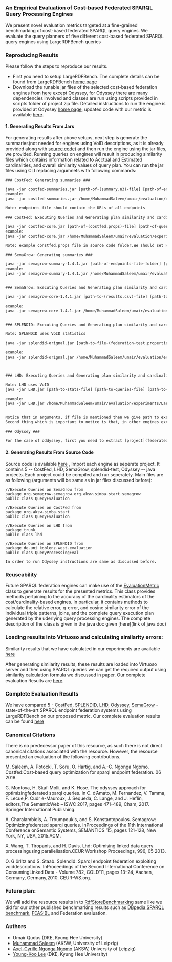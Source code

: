 ### An Empirical Evaluation of Cost-based Federated SPARQL Query Processing Engines


We present novel evaluation metrics targeted at a fine-grained benchmarking of cost-based federated SPARQL query engines. 
We evaluate the query planners of five different cost-based federated SPARQL query engines using LargeRDFBench queries

### Reproducing Results
Please follow the steps to reproduce our results. 
* First you need to setup LargeRDFBench. The complete details can be found from LargeRDFBench [home page](https://github.com/dice-group/largerdfbench)
* Download the runable jar files of the selected cost-based federation engines from [here](https://github.com/dice-group/CostBased-FedEval/tree/master/jars) except Odyssey, for Odyssey there are many dependencies involved and classes are run using scripts provided in scripts folder of project zip file. Detailed instructions to run the engine is provided at Odyssey [home page](https://github.com/gmontoya/federatedOptimizer), updated code with our metric is available [here](https://github.com/dice-group/CostBased-FedEval/tree/master/source%20code/Odyssey/federatedOptimizer). 
#### 1. Generating Results From Jars 
For generating results after above setups, next step is generate the summaries(not needed for engines using VoID descriptions, as it is already provided along with [source code](https://github.com/dice-group/CostBased-FedEval/tree/master/source%20code)) and then run the engine using the jar files, we provided. Running queries on engines will result in producing similarity files which contains information related to Acctual and Estimated cardinalities, and overall similarity values of query plan. You can run the jar files using CLI replacing argumnets with following commands:
``` html
### CostFed: Generating summaries ###

java -jar costfed-summaries.jar [path-of-(summary.n3)-file] [path-of-endpoints-text-file-folder]
example:
java -jar costfed-summaries.jar /home/MuhammadSaleem/umair/evaluation/experiments/LargeRDFBenchQueries/queries/index/costfed/summaries/summary.n3 /home/MuhammadSaleem/umair/evaluation/experiments/LargeRDFBenchQueries/endpoints

Note: endpoints file should contain the URLs of all endpoints

### CostFed: Executing Queries and Generating plan similarity and cardinality values ###

java -jar costfed-core.jar [path-of-(costfed.props)-file] [path-of-query-results-folder] [path-of-queries-folder] [path-of-endpoints-file-folder]  [path-of-similarity-results-folder]
example:
java -jar costfed-core.jar /home/MuhammadSaleem/umair/evaluation/experiments/LargeRDFBenchQueries/queries/index/costfed/costfed.props /home/MuhammadSaleem/umair/evaluation/experiments/query_results /home/MuhammadSaleem/umair/evaluation/experiments/LargeRDFBenchQueries/queries /home/MuhammadSaleem/umair/evaluation/experiments/endpoints  /home/MuhammadSaleem/umair/evaluation/experiments/queries/results

Note: example constfed.props file in source code folder.We should set Relative_Error variable to "true" in costfed.prop file. More details about properties and index files is mentioned on project [page](https://github.com/dice-group/CostFed).

### SemaGrow: Generating summaries ###

java -jar semagrow-summary-1.4.1.jar [path-of-endpoints-file-folder] [path-of-SemaGrow-index-file]
example:
java -jar semagrow-summary-1.4.1.jar /home/MuhammadSaleem/umair/evaluation/experiments/LargeRDFBenchQueries/queries /home/MuhammadSaleem/umair/evaluation/experiments/LargeRDFBenchQueries/queries/index/semagrow/semagrow4.ttl


### SemaGrow: Executing Queries and Generating plan similarity and cardinality values ###

java -jar semagrow-core-1.4.1.jar [path-to-(results.csv)-file] [path-to-qeruries-file] [path-to-similatiy-error-folder] [path-to-(repository-index.ttl)-file] true 

example:
java -jar semagrow-core-1.4.1.jar /home/MuhammadSaleem/umair/evaluation/experiments/LargeRDFBenchQueries/queries/results/results.csv /home/MuhammadSaleem/umair/evaluation/experiments/LargeRDFBenchQueries/queries/queries /home/MuhammadSaleem/umair/evaluation/experiments/LargeRDFBenchQueries/queries/similarityResults /home/MuhammadSaleem/umair/evaluation/experiments/LargeRDFBenchQueries/queries/index/semagrow/repositoryindex.ttl true


### SPLENDID: Executing Queries and Generating plan similarity and cardinality values ###

Note: SPLENDID uses VoID statistics

java -jar splendid-orignal.jar [path-to-file-(federation-test.properties)] [path-to-splendid-output-file] [path-to-queries-folder] [path-to-similarity-results-file] [true]

example:
java -jar splendid-orignal.jar /home/MuhammadSaleem/umair/evaluation/experiments/LargeRDFBenchQueries/queries/index/splendid/eval/federation-test.properties /home/MuhammadSaleem/umair/evaluation/experiments/LargeRDFBenchQueries/queries/res/splendid-output.txt /home/MuhammadSaleem/umair/evaluation/experiments/LargeRDFBenchQueries/queries/queries /home/MuhammadSaleem/umair/evaluation/experiments/LargeRDFBenchQueries/queries/similarityResults true



### LHD: Executing Queries and Generating plan similarity and cardinality values ###

Note: LHD uses VoID 
java -jar LHD.jar [path-to-stats-file] [path-to-queries-file] [path-to-similarity-results-folder] [true]

example:
java -jar LHD.jar /home/MuhammadSaleem/umair/evaluation/experiments/LargeRDFBenchQueries/queries/index/lhd/stats /home/MuhammadSaleem/umair/evaluation/experiments/LargeRDFBenchQueries/queries/lhdqueries /home/MuhammadSaleem/umair/evaluation/experiments/LargeRDFBenchQueries/queries/results true


Notice that in arguments, if file is mentioned then we give path to exact file, if folder is mentioned then we give path to folder of respective file/files. 
Second thing which is important to notice is that, in other engines except LHD queries folder contains all queries in seperate files, while in LHD all queries are placed in single file. Sample is [here](queries/lhdqueries.txt).

### Odyssey ###

For the case of oddyssey, first you need to extract [project](federatedOptimizer.rar), second step will be to compile the code in code folder, and then you need to run the script(executeQueriesOdyssey.sh) in scripts folder replacing some paths in the script file. For complete instruction you may refer to project readme [file](https://github.com/gmontoya/federatedOptimizer/blob/master/README.md) and [issue page](https://github.com/gmontoya/federatedOptimizer/issues/2), that we posted in order to run the engine successfully. 

```
#### 2. Generating Results From Source Code
Source code is available [here](https://github.com/dice-group/CostBased-FedEval/tree/master/source%20code) , Import each engine as seperate project. It contains 5 -- CostFed, LHD, SemaGrow, splendid-test, Odyssey -- java projects. Each project could be compiled and run seperately. Main files are as following (arguments will be same as in jar files discussed before):

```
//Execute Queries on SemaGrow from 
package org.semagrow.semagrow.org.aksw.simba.start.semagrow
public class QueryEvaluation 

//Execute Queries on CostFed from 
package org.aksw.simba.start
public class QueryEvaluation 

//Execute Queries on LHD from 
package trunk
public class lhd 

//Execute Queries on SPLENDID from 
package de.uni_koblenz.west.evaluation
public class QueryProcessingEval

In order to run Odyssey instructions are same as discussed before.
```

### Reuseability 

Future SPARQL federation engines can make use of the [EvaluationMetric](https://github.com/dice-group/CostBased-FedEval/blob/master/source%20code/Benchmark%20code/EvaluationMetric.java) class to generate results for the presented metrics.  This class provides methods pertaining to the accuracy of the cardinality estimators of the cost/cardinality-based engines. In particular, it contains methods to calculate the relative error, q-error, and cosine similarity error of the individual triple patterns, joins, and the complete query execution plan generated by the uderlying query processing engines. The complete description of the class is given in the java doc given [here](link of java doc)
 

### Loading results into Virtuoso and calculating similarity errors:
Similarity results that we have calculated in our experiments are available [here](https://github.com/dice-group/CostBased-FedEval/tree/master/results/similarityResults)

After generating similarity results, these results are loaded into Virtuoso server and then using SPARQL queries we can get the required output using similarity calculation formula we discussed in paper. Our complete evaluation Results are [here](https://docs.google.com/spreadsheets/d/1ue0pbR1cZNlmZcETo3pcgqme1vA5DVoNS_1KF8BCwfc/edit?usp=sharing). 

### Complete Evaluation Results
We have compared 5 - [CostFed](https://svn.aksw.org/papers/2018/SEMANTICS_CostFed/public.pdf), [SPLENDID](http://ceur-ws.org/Vol-782/GoerlitzAndStaab_COLD2011.pdf ), [LHD](http://citeseerx.ist.psu.edu/viewdoc/download?doi=10.1.1.362.6974&rep=rep1&type=pdf ), [Odyssey](https://iswc2017.semanticweb.org/wp-content/uploads/papers/MainProceedings/204.pdf ), [SemaGrow](https://www.researchgate.net/publication/281898683_SemaGrow_optimizing_federated_SPARQL_queries) - state-of-the-art SPARQL endpoint federation systems using LargeRDFBench on our proposed metric.
Our complete evaluation results can be found [here](https://github.com/dice-group/CostBased-FedEval/blob/master/results/CostBased-FedEval-Results%20(1)%20(1).xlsx)

### Canonical Citations
There is no predecessor paper of this resource, as such there is not direct canonical citations associated with the resource. However, the resource presented an evaluation of the following contributions. 

M. Saleem, A. Potocki, T. Soru, O. Hartig, and A.-C. Ngonga Ngomo.  Costfed:Cost-based query optimization for sparql endpoint federation.  06 2018.

G. Montoya, H. Skaf-Molli, and K. Hose.  The odyssey approach for optimizingfederated  sparql  queries.   In  C.  d’Amato,  M.  Fernandez,  V.  Tamma,  F.  Lecue,P. Cudr ́e-Mauroux, J. Sequeda, C. Lange, and J. Heflin, editors,The SemanticWeb – ISWC 2017, pages 471–489, Cham, 2017. Springer International Publishing.

A. Charalambidis, A. Troumpoukis, and S. Konstantopoulos. Semagrow: Optimizingfederated sparql queries.  InProceedings of the 11th International Conference onSemantic Systems, SEMANTICS ’15, pages 121–128, New York, NY, USA, 2015.ACM.

X. Wang, T. Tiropanis, and H. Davis. Lhd: Optimising linked data query processingusing parallelisation.CEUR Workshop Proceedings, 996, 05 2013.

O. G ̈orlitz and S.  Staab.   Splendid:  Sparql endpoint federation  exploiting voiddescriptions.  InProceedings of the Second International Conference on ConsumingLinked Data - Volume 782, COLD’11, pages 13–24, Aachen, Germany, Germany,2010. CEUR-WS.org.


### Future plan: 
We will add the resource results in to [RdfStoreBenchmarking](https://www.w3.org/wiki/RdfStoreBenchmarking) same like we did for our other published benchmarking results such as [DBpedia SPARQL benchmark](http://jens-lehmann.org/files/2011/dbpsb.pdf), [FEASIBL](http://svn.aksw.org/papers/2015/ISWC_FEASIBLE/public.pdf) and Federation evaluation.

### Authors
  * Umair Qudus (DKE, Kyung Hee University) 
  * [Muhammad Saleem](https://sites.google.com/site/saleemsweb/) (AKSW, University of Leipzig) 
  * [Axel-Cyrille Ngonga Ngomo](http://aksw.org/AxelNgonga.html) (AKSW, University of Leipzig)
  * [Young-Koo Lee](http://dke.khu.ac.kr/wordpress/professor) (DKE, Kyung Hee University) 
  

